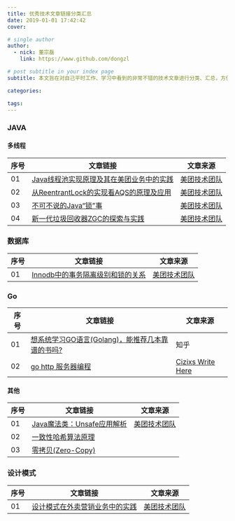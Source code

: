 ```yaml
---
title: 优秀技术文章链接分类汇总
date: 2019-01-01 17:42:42
cover: 

# single author
author:
  - nick: 董宗磊
    link: https://www.github.com/dongzl

# post subtitle in your index page
subtitle: 本文旨在对自己平时工作、学习中看到的非常不错的技术文章进行分类、汇总，方便自己以后学习和查阅。

categories: 

tags: 
---
```


### JAVA

#### 多线程

序号| 文章链接 | 文章来源
-|-|-
01 | [Java线程池实现原理及其在美团业务中的实践](https://tech.meituan.com/2020/04/02/java-pooling-pratice-in-meituan.html) | [美团技术团队](https://tech.meituan.com/)
02 | [从ReentrantLock的实现看AQS的原理及应用](https://tech.meituan.com/2019/12/05/aqs-theory-and-apply.html) | [美团技术团队](https://tech.meituan.com/)
03 | [不可不说的Java“锁”事](https://tech.meituan.com/2018/11/15/java-lock.html) | [美团技术团队](https://tech.meituan.com/)
04 | [新一代垃圾回收器ZGC的探索与实践](https://tech.meituan.com/2020/08/06/new-zgc-practice-in-meituan.html) | [美团技术团队](https://tech.meituan.com/)

### 数据库

序号| 文章链接 | 文章来源
-|-|-
01 | [Innodb中的事务隔离级别和锁的关系](https://tech.meituan.com/2014/08/20/innodb-lock.html) | [美团技术团队](https://tech.meituan.com/)

### Go

序号| 文章链接 | 文章来源
-|-|-
01 | [想系统学习GO语言(Golang)，能推荐几本靠谱的书吗?](https://www.zhihu.com/question/30461290) | 知乎
02 | [go http 服务器编程](https://cizixs.com/2016/08/17/golang-http-server-side/) | [Cizixs Write Here](https://cizixs.com/)

#### 其他

序号| 文章链接 | 文章来源
-|-|-
01 | [Java魔法类：Unsafe应用解析](https://tech.meituan.com/2019/02/14/talk-about-java-magic-class-unsafe.html) | [美团技术团队](https://tech.meituan.com/)
02 | [一致性哈希算法原理](https://www.cnblogs.com/lpfuture/p/5796398.html) | 
03 | [零拷贝(Zero-Copy)](https://juejin.im/post/6844903984965091336) | 

### 设计模式

序号| 文章链接 | 文章来源
-|-|-
01 | [设计模式在外卖营销业务中的实践](https://tech.meituan.com/2020/03/19/design-pattern-practice-in-marketing.html) | [美团技术团队](https://tech.meituan.com/)